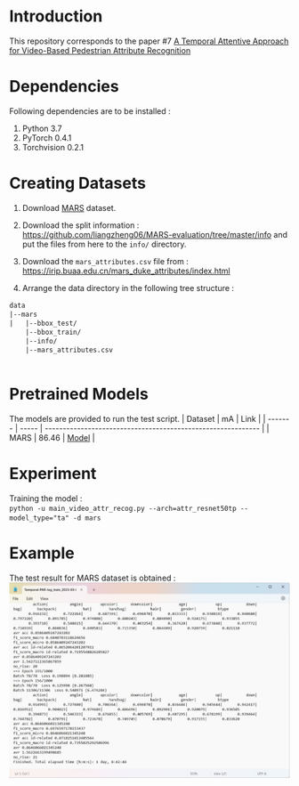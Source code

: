 # Introduction
This repository corresponds to the paper #7
[A Temporal Attentive Approach for Video-Based Pedestrian Attribute Recognition](https://arxiv.org/abs/1901.05742)

# Dependencies
Following dependencies are to be installed : <br>
1. Python 3.7
2. PyTorch 0.4.1
3. Torchvision 0.2.1 

# Creating Datasets
1. Download [MARS](http://zheng-lab.cecs.anu.edu.au/Project/project_mars.html) dataset.
2. Download the split information : https://github.com/liangzheng06/MARS-evaluation/tree/master/info and put the files from here to the `info/` directory.
3. Download the `mars_attributes.csv` file from : https://irip.buaa.edu.cn/mars_duke_attributes/index.html

4. Arrange the data directory in the following tree structure : 
```
data
|--mars
|   |--bbox_test/
    |--bbox_train/
    |--info/
    |--mars_attributes.csv


```

# Pretrained Models
The models are provided to run the test script.
| Dataset | mA    | Link                                                         |
| ------- | ----- | ------------------------------------------------------------ |
| MARS    | 86.46 | [Model]()                                                    |


# Experiment
Training the model : <br>
`python -u main_video_attr_recog.py --arch=attr_resnet50tp --model_type="ta" -d mars`

# Example
The test result for MARS dataset is obtained : <br>
<img src="imgs/mars-res.jpg">
